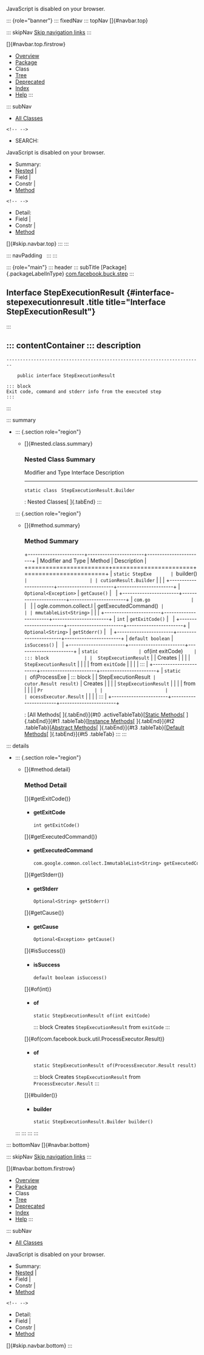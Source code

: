 <div>

JavaScript is disabled on your browser.

</div>

::: {role="banner"}
::: fixedNav
::: topNav
[]{#navbar.top}

::: skipNav
[Skip navigation links](#skip.navbar.top "Skip navigation links")
:::

[]{#navbar.top.firstrow}

-   [Overview](../../../../index.html)
-   [Package](package-summary.html)
-   Class
-   [Tree](package-tree.html)
-   [Deprecated](../../../../deprecated-list.html)
-   [Index](../../../../index-all.html)
-   [Help](../../../../help-doc.html)
:::

::: subNav
-   [All Classes](../../../../allclasses.html)

```{=html}
<!-- -->
```
-   SEARCH:

<div>

<div>

JavaScript is disabled on your browser.

</div>

</div>

<div>

-   Summary: 
-   [Nested](#nested.class.summary) \| 
-   Field \| 
-   Constr \| 
-   [Method](#method.summary)

```{=html}
<!-- -->
```
-   Detail: 
-   Field \| 
-   Constr \| 
-   [Method](#method.detail)

</div>

[]{#skip.navbar.top}
:::
:::

::: navPadding
 
:::
:::

::: {role="main"}
::: header
::: subTitle
[Package]{.packageLabelInType} [com.facebook.buck.step](package-summary.html)
:::

## Interface StepExecutionResult {#interface-stepexecutionresult .title title="Interface StepExecutionResult"}
:::

::: contentContainer
::: description
-   

    ------------------------------------------------------------------------

        public interface StepExecutionResult

    ::: block
    Exit code, command and stderr info from the executed step
    :::
:::

::: summary
-   ::: {.section role="region"}
    -   []{#nested.class.summary}

        ### Nested Class Summary

          Modifier and Type   Interface                       Description
          ------------------- ------------------------------- -------------
          `static class `     `StepExecutionResult.Builder`    

          : Nested Classes[ ]{.tabEnd}
    :::

    ::: {.section role="region"}
    -   []{#method.summary}

        ### Method Summary

        +-----------------------+-----------------------+-----------------------+
        | Modifier and Type     | Method                | Description           |
        +=======================+=======================+=======================+
        | `static StepExe       | `builder()`           |                       |
        | cutionResult.Builder` |                       |                       |
        +-----------------------+-----------------------+-----------------------+
        | `Optional<Exception>` | `getCause()`          |                       |
        +-----------------------+-----------------------+-----------------------+
        | `com.go               | `                     |                       |
        | ogle.common.collect.I | getExecutedCommand()` |                       |
        | mmutableList<String>` |                       |                       |
        +-----------------------+-----------------------+-----------------------+
        | `int`                 | `getExitCode()`       |                       |
        +-----------------------+-----------------------+-----------------------+
        | `Optional<String>`    | `getStderr()`         |                       |
        +-----------------------+-----------------------+-----------------------+
        | `default boolean`     | `isSuccess()`         |                       |
        +-----------------------+-----------------------+-----------------------+
        | `static               | `of​(int exitCode)`    | ::: block             |
        |  StepExecutionResult` |                       | Creates               |
        |                       |                       | `StepExecutionResult` |
        |                       |                       | from `exitCode`       |
        |                       |                       | :::                   |
        +-----------------------+-----------------------+-----------------------+
        | `static               | `of​(ProcessExe        | ::: block             |
        |  StepExecutionResult` | cutor.Result result)` | Creates               |
        |                       |                       | `StepExecutionResult` |
        |                       |                       | from                  |
        |                       |                       | `Pr                   |
        |                       |                       | ocessExecutor.Result` |
        |                       |                       | :::                   |
        +-----------------------+-----------------------+-----------------------+

        : [All Methods[ ]{.tabEnd}]{#t0 .activeTableTab}[[Static
        Methods](javascript:show(1);)[ ]{.tabEnd}]{#t1
        .tableTab}[[Instance
        Methods](javascript:show(2);)[ ]{.tabEnd}]{#t2
        .tableTab}[[Abstract
        Methods](javascript:show(4);)[ ]{.tabEnd}]{#t3
        .tableTab}[[Default
        Methods](javascript:show(16);)[ ]{.tabEnd}]{#t5 .tableTab}
    :::
:::

::: details
-   ::: {.section role="region"}
    -   []{#method.detail}

        ### Method Detail

        []{#getExitCode()}

        -   #### getExitCode

            ``` methodSignature
            int getExitCode()
            ```

        []{#getExecutedCommand()}

        -   #### getExecutedCommand

            ``` methodSignature
            com.google.common.collect.ImmutableList<String> getExecutedCommand()
            ```

        []{#getStderr()}

        -   #### getStderr

            ``` methodSignature
            Optional<String> getStderr()
            ```

        []{#getCause()}

        -   #### getCause

            ``` methodSignature
            Optional<Exception> getCause()
            ```

        []{#isSuccess()}

        -   #### isSuccess

            ``` methodSignature
            default boolean isSuccess()
            ```

        []{#of(int)}

        -   #### of

            ``` methodSignature
            static StepExecutionResult of​(int exitCode)
            ```

            ::: block
            Creates `StepExecutionResult` from `exitCode`
            :::

        []{#of(com.facebook.buck.util.ProcessExecutor.Result)}

        -   #### of

            ``` methodSignature
            static StepExecutionResult of​(ProcessExecutor.Result result)
            ```

            ::: block
            Creates `StepExecutionResult` from `ProcessExecutor.Result`
            :::

        []{#builder()}

        -   #### builder

            ``` methodSignature
            static StepExecutionResult.Builder builder()
            ```
    :::
:::
:::
:::

::: bottomNav
[]{#navbar.bottom}

::: skipNav
[Skip navigation links](#skip.navbar.bottom "Skip navigation links")
:::

[]{#navbar.bottom.firstrow}

-   [Overview](../../../../index.html)
-   [Package](package-summary.html)
-   Class
-   [Tree](package-tree.html)
-   [Deprecated](../../../../deprecated-list.html)
-   [Index](../../../../index-all.html)
-   [Help](../../../../help-doc.html)
:::

::: subNav
-   [All Classes](../../../../allclasses.html)

<div>

<div>

JavaScript is disabled on your browser.

</div>

</div>

<div>

-   Summary: 
-   [Nested](#nested.class.summary) \| 
-   Field \| 
-   Constr \| 
-   [Method](#method.summary)

```{=html}
<!-- -->
```
-   Detail: 
-   Field \| 
-   Constr \| 
-   [Method](#method.detail)

</div>

[]{#skip.navbar.bottom}
:::
